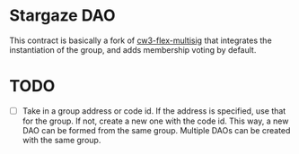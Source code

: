 # Stargaze DAO

This contract is basically a fork of [cw3-flex-multisig](https://github.com/CosmWasm/cw-plus/tree/main/contracts/cw3-flex-multisig) that integrates the instantiation of the group, and adds membership voting by default.

# TODO

- [ ] Take in a group address or code id. If the address is specified, use that for the group. If not, create a new one with the code id. This way, a new DAO can be formed from the same group. Multiple DAOs can be created with the same group.
